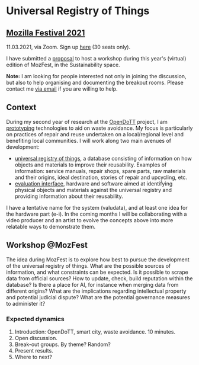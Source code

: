 # Universal Registry of Things

## [Mozilla Festival 2021](https://www.mozillafestival.org/)

11.03.2021, via Zoom. Sign up [here](https://schedule.mozillafestival.org/session/LAUDWV-1) (30 seats only).

I have submitted a [proposal](application.md) to host a workshop during this year's (virtual) edition of MozFest, in the Sustainability space.

**Note:** I am looking for people interested not only in joining the discussion, but also to help organising and documenting the breakout rooms. Please contact me [via email](5wbi948e9@relay.firefox.com) if you are willing to help.

## Context

During my second year of research at the [OpenDoTT](https://opendott.org) project, I am [prototyping](../../prototyping) technologies to aid on waste avoidance. My focus is particularly on practices of repair and reuse undertaken on a local/regional level and benefiting local communities. I will work along two main avenues of development:

 - [universal registry of things](../../prototyping/universal-registry), a database consisting of information on how objects and materials to improve their reusability. Examples of information: service manuals, repair shops, spare parts, raw materials and their origins, ideal destination, stories of repair and upcycling, etc.
 - [evaluation interface](../../prototyping/e), hardware and software aimed at identifying physical objects and materials against the universal registry and providing information about their reusability.

I have a tentative name for the system (valudata), and at least one idea for the hardware part (e-i). In the coming months I will be collaborating with a video producer and an artist to evolve the concepts above into more relatable ways to demonstrate them.

## Workshop @MozFest

The idea during MozFest is to explore how best to pursue the development of the universal registry of things. What are the possible sources of information, and what constraints can be expected. Is it possible to scrape data from official sources? How to update, check, build reputation within the database? Is there a place for AI, for instance when merging data from different origins? What are the implications regarding intellectual property and potential judicial dispute? What are the potential governance measures to administer it?

### Expected dynamics

 1. Introduction: OpenDoTT, smart city, waste avoidance. 10 minutes.
 1. Open discussion.
 1. Break-out groups. By theme? Random?
 1. Present results.
 1. Where to next?

 
